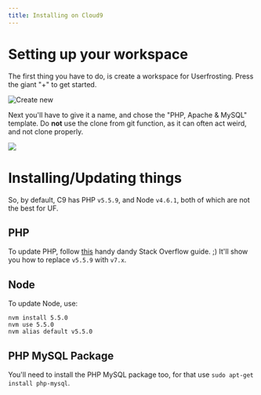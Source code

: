 ```yaml
---
title: Installing on Cloud9
---
```


# Setting up your workspace
The first thing you have to do, is create a workspace for Userfrosting. Press the giant "+" to get started.

![Create new](http://p1.pichost.me/640/79/2044415.png)

Next you'll have to give it a name, and chose the "PHP, Apache & MySQL" template. Do **not** use the clone from git function, as it can often act weird, and not clone properly.

![](http://p1.pichost.me/640/79/2044416.png)

# Installing/Updating things
So, by default, C9 has PHP `v5.5.9`, and Node `v4.6.1`, both of which are not the best for UF.

## PHP
To update PHP, follow [this](http://askubuntu.com/a/760926) handy dandy Stack Overflow guide. ;)
It'll show you how to replace `v5.5.9` with `v7.x`.

## Node
To update Node, use:
```
nvm install 5.5.0
nvm use 5.5.0
nvm alias default v5.5.0
```

## PHP MySQL Package
You'll need to install the PHP MySQL package too, for that use `sudo apt-get install php-mysql`.
